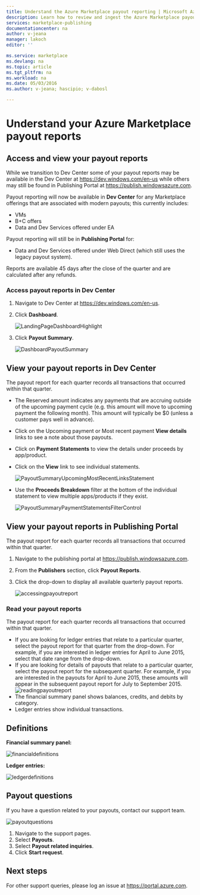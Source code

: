 ```yaml
---
title: Understand the Azure Marketplace payout reporting | Microsoft Azure
description: Learn how to review and ingest the Azure Marketplace payout report.
services: marketplace-publishing
documentationcenter: na
author: v-jeana
manager: lakoch
editor: ''

ms.service: marketplace
ms.devlang: na
ms.topic: article
ms.tgt_pltfrm: na
ms.workload: na
ms.date: 05/03/2016
ms.author: v-jeana; hascipio; v-dabosl

---
```

# Understand your Azure Marketplace payout reports
## Access and view your payout reports
While we transition to Dev Center some of your payout reports may be available in the Dev Center at https://dev.windows.com/en-us while others may still be found in Publishing Portal at https://publish.windowsazure.com.

Payout reporting will now be available in **Dev Center** for any Marketplace offerings that are associated with modern payouts; this currently includes:

* VMs
* B+C offers
* Data and Dev Services offered under EA

Payout reporting will still be in **Publishing Portal** for:

* Data and Dev Services offered under Web Direct (which still uses the legacy payout system).

Reports are available 45 days after the close of the quarter and are calculated after any refunds.

### Access payout reports in Dev Center
1. Navigate to Dev Center at https://dev.windows.com/en-us.
2. Click **Dashboard**.
   
    ![LandingPageDashboardHighlight][1]
3. Click **Payout Summary**.
   
    ![DashboardPayoutSummary][2]

## View your payout reports in Dev Center
The payout report for each quarter records all transactions that occurred within that quarter.

* The Reserved amount indicates any payments that are accruing outside of the upcoming payment cycle (e.g. this amount will move to upcoming payment the following month).  This amount will typically be $0 (unless a customer pays well in advance).
* Click on the Upcoming payment or Most recent payment **View details** links to see a note about those payouts.
* Click on **Payment Statements** to view the details under proceeds by app/product.
* Click on the **View** link to see individual statements.
  
    ![PayoutSummaryUpcomingMostRecentLinksStatement][3]
* Use the **Proceeds Breakdown** filter at the bottom of the individual statement to view multiple apps/products if they exist.
  
    ![PayoutSummaryPaymentStatementsFilterControl][4]

## View your payout reports in Publishing Portal
The payout report for each quarter records all transactions that occurred within that quarter.

1. Navigate to the publishing portal at https://publish.windowsazure.com.
2. From the **Publishers** section, click **Payout Reports**.
3. Click the drop-down to display all available quarterly payout reports.
   
    ![accessingpayoutreport][5]

### Read your payout reports
The payout report for each quarter records all transactions that occurred within that quarter.

* If you are looking for ledger entries that relate to a particular quarter, select the payout report for that quarter from the drop-down. For example, if you are interested in ledger entries for April to June 2015, select that date range from the drop-down.
* If you are looking for details of payouts that relate to a particular quarter, select the payout report for the subsequent quarter. For example, if you are interested in the payouts for April to June 2015, these amounts will appear in the subsequent payout report for July to September 2015.
  ![readingpayoutreport][6]
* The financial summary panel shows balances, credits, and debits by category.
* Ledger entries show individual transactions.

## Definitions
**Financial summary panel:**

![financialdefinitions][7]

**Ledger entries:**

![ledgerdefinitions][8]

## Payout questions
If you have a question related to your payouts, contact our support team.

![payoutquestions][9]

1. Navigate to the support pages.
2. Select **Payouts**.
3. Select **Payout related inquiries**.
4. Click **Start request**.

## Next steps
For other support queries, please log an issue at <https://portal.azure.com>.

[1]: ./media/marketplace-publishing-report-payout/LandingPage-DashboardHighlight.png
[2]: ./media/marketplace-publishing-report-payout/Dashboard-PayoutSummary.png
[3]: ./media/marketplace-publishing-report-payout/PayoutSummary-UpcomingOrMostRecentPaymentLinksSingleStatementLink.png
[4]: ./media/marketplace-publishing-report-payout/PayoutSummary-PaymentStatements-SingleStatement-FilterControl.png
[5]: ./media/marketplace-publishing-report-payout/accessingpayoutreport.png
[6]: ./media/marketplace-publishing-report-payout/readingpayoutreport.png
[7]: ./media/marketplace-publishing-report-payout/financialdefinitions.png
[8]: ./media/marketplace-publishing-report-payout/ledgerdefinitions.png
[9]: ./media/marketplace-publishing-report-payout/payoutquestions.png
